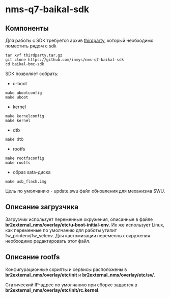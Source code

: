 # nms-q7-baikal-sdk

## Компоненты
Для работы с SDK требуется архив [thirdparty](https://disk.yandex.ru/d/FYv6qjSekAyT_Q), который необходимо поместить рядом с sdk

```
tar xvf thirdparty.tar.gz
git clone https://github.com/inmys/nms-q7-baikal-sdk
cd baikal-bmc-sdk
```

SDK позволяет собрать: 
* u-boot
```
make ubootconfig
make uboot
```

* kernel
```
make kernelconfig
make kernel
```
* dtb
```
make dtb
```

* rootfs
```
make rootfsconfig
make rootfs
```

* образ sata-диска
```
make usb_flash.img
```

Цель по умолчанию - update.swu файл обновления для механизма SWU.

## Описание загрузчика
Загрузчик использует переменные окружения, описанные в файле **br2external_nms/overlay/etc/u-boot-initial-env**. Их же использует Linux, как переменные по умолчанию для работы утилит fw_printenv/fw_setenv. Для кастомизации переменных окружения необходимо редактировать этот файл.

## Описание rootfs
Конфигурационные скрипты и сервисы расположены в **br2external_nms/overlay/etc/init** и **br2external_nms/overlay/etc/sv/**.

Статический IP-адрес по умолчанию при сборке задается в **br2external_nms/overlay/etc/init/rc.kernel**.
